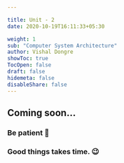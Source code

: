 ```yaml
---

title: Unit - 2 
date: 2020-10-19T16:11:33+05:30

weight: 1
sub: "Computer System Architecture"
author: Vishal Dongre
showToc: true
TocOpen: false
draft: false
hidemeta: false
disableShare: false
---
```





## Coming soon...

### Be patient 🙂
### Good things takes time. 😉
